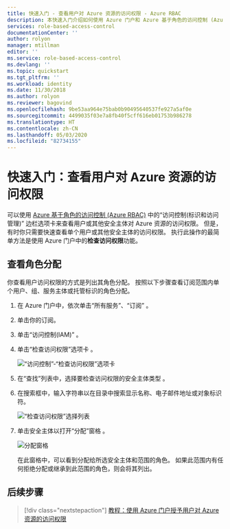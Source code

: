 ```yaml
---
title: 快速入门 - 查看用户对 Azure 资源的访问权限 - Azure RBAC
description: 本快速入门介绍如何使用 Azure 门户和 Azure 基于角色的访问控制 (Azure RBAC) 查看用户或其他安全主体对 Azure 资源的访问权限。
services: role-based-access-control
documentationCenter: ''
author: rolyon
manager: mtillman
editor: ''
ms.service: role-based-access-control
ms.devlang: ''
ms.topic: quickstart
ms.tgt_pltfrm: ''
ms.workload: identity
ms.date: 11/30/2018
ms.author: rolyon
ms.reviewer: bagovind
ms.openlocfilehash: 9be53aa964e75bab0b90495640537fe927a5af0e
ms.sourcegitcommit: 4499035f03e7a8fb40f5cff616eb01753b986278
ms.translationtype: HT
ms.contentlocale: zh-CN
ms.lasthandoff: 05/03/2020
ms.locfileid: "82734155"
---
```

# <a name="quickstart-view-the-access-a-user-has-to-azure-resources"></a>快速入门：查看用户对 Azure 资源的访问权限

可以使用 [Azure 基于角色的访问控制 (Azure RBAC)](overview.md) 中的“访问控制(标识和访问管理)”  边栏选项卡来查看用户或其他安全主体对 Azure 资源的访问权限。 但是，有时你只需要快速查看单个用户或其他安全主体的访问权限。 执行此操作的最简单方法是使用 Azure 门户中的**检查访问权限**功能。

## <a name="view-role-assignments"></a>查看角色分配

 你查看用户访问权限的方式是列出其角色分配。 按照以下步骤查看订阅范围内单个用户、组、服务主体或托管标识的角色分配。

1. 在 Azure 门户中，依次单击“所有服务”、“订阅”   。

1. 单击你的订阅。

1. 单击“访问控制(IAM)”  。

1. 单击“检查访问权限”选项卡  。

    ![“访问控制”-“检查访问权限”选项卡](./media/check-access/access-control-check-access.png)

1. 在“查找”列表中，选择要检查访问权限的安全主体类型  。

1. 在搜索框中，输入字符串以在目录中搜索显示名称、电子邮件地址或对象标识符。

    ![“检查访问权限”选择列表](./media/check-access/check-access-select.png)

1. 单击安全主体以打开“分配”窗格  。

    ![分配窗格](./media/check-access/check-access-assignments.png)

    在此窗格中，可以看到分配给所选安全主体和范围的角色。 如果此范围内有任何拒绝分配或继承到此范围的角色，则会将其列出。

## <a name="next-steps"></a>后续步骤

> [!div class="nextstepaction"]
> [教程：使用 Azure 门户授予用户对 Azure 资源的访问权限](quickstart-assign-role-user-portal.md)
